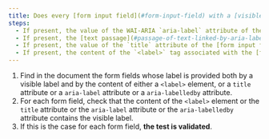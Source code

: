 ```yaml
---
title: Does every [form input field](#form-input-field) with a [visible label](#visible-label) meet these conditions (excluding special cases)?
steps:
  - If present, the value of the WAI-ARIA `aria-label` attribute of the [form input field](#form-input-field) contains at least the [visible label](#visible-label).
  - If present, the [text passage](#passage-of-text-linked-by-aria-labelledby-or-aria-describedby) linked to the [form input field](#form-input-field) via a WAI-ARIA `aria-labelledby` attribute contains at least the [visible label](#visible-label).
  - If present, the value of the `title` attribute of the [form input field](#form-input-field) contains at least the [visible label](#visible-label).
  - If present, the content of the `<label>` tag associated with the [form input field](#form-input-field) contains at least the [visible label](#visible-label).
---
```


1. Find in the document the form fields whose label is provided both by a visible label and by the content of either a `<label>` element, or a `title` attribute or a `aria-label` attribute or a `aria-labelledby` attribute.
2. For each form field, check that the content of the `<label>` element or the `title` attribute or the `aria-label` attribute or the `aria-labelledby` attribute contains the visible label.
3. If this is the case for each form field, **the test is validated**.
